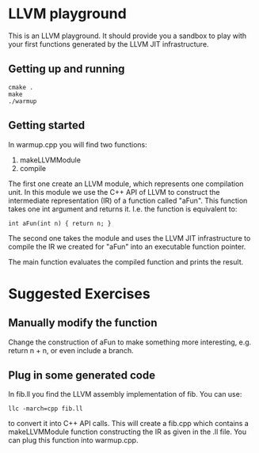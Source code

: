 # LLVM playground

This is an LLVM playground. It should provide you a sandbox to play with your first functions generated by the LLVM JIT infrastructure.

## Getting up and running

    cmake .
    make
    ./warmup

## Getting started

In warmup.cpp you will find two functions:

1) makeLLVMModule
1) compile

The first one create an LLVM module, which represents one compilation unit. In this module we use the C++ API of LLVM to construct the intermediate representation (IR) of a function called "aFun". This function takes one int argument and returns it. I.e. the function is equivalent to:

    int aFun(int n) { return n; }

The second one takes the module and uses the LLVM JIT infrastructure to compile the IR we created for "aFun" into an executable function pointer.

The main function evaluates the compiled function and prints the result.

# Suggested Exercises

## Manually modify the function

Change the construction of aFun to make something more interesting, e.g. return n + n, or even include a branch.

## Plug in some generated code

In fib.ll you find the LLVM assembly implementation of fib. You can use:

    llc -march=cpp fib.ll

to convert it into C++ API calls. This will create a fib.cpp which contains a makeLLVMModule function constructing the IR as given in the .ll file. You can plug this function into warmup.cpp.
